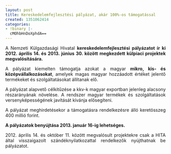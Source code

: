 ```yaml
---
layout: post
title: Kereskedelemfejlesztési pályázat, akár 100%-os támogatással
created: 1351062414
categories:
- !binary |-
  cMOhbHnDoXphdA==
---
```

<p style="text-align: justify;">A Nemzeti Külgazdasági Hivatal <strong>kereskedelemfejlesztési pályázatot ír ki 2012. április 14. és 2013. június 30. között megkezdett külpiaci projektek megvalósítására.</strong></p><p style="text-align: justify;">A pályázat kiemelten támogatja azokat a magyar <strong>mikro, kis- és középvállalkozásokat</strong>, amelyek magas magyar hozzáadott értéket jelentő termékeket és szolgáltatásokat állítanak elő.</p><p style="text-align: justify;">A pályázat alapvető célkitűzése a kkv-k magyar exportban jelenleg alacsony részarányának növelése. A rendszer magyar termékek és szolgáltatások versenyképességének javítását kívánja elősegíteni.</p><p style="text-align: justify;">A pályázat meghirdetésekor a támogatásra rendelkezésre álló keretösszeg 400 millió forint.</p><p style="text-align: justify;"><strong>A pályázatok benyújtása 2013. január 16-ig lehetséges.</strong></p><p style="text-align: justify;">2012. április 14. és október 11. között megvalósult projektekre csak a HITA által visszaigazolt szándéknyilatkozattal rendelkezők nyújthatnak be pályázatot.</p>
